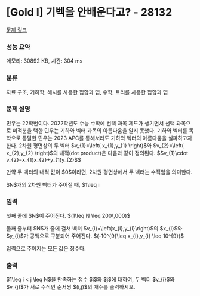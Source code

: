 # [Gold I] 기벡을 안배운다고? - 28132 

[문제 링크](https://www.acmicpc.net/problem/28132) 

### 성능 요약

메모리: 30892 KB, 시간: 304 ms

### 분류

자료 구조, 기하학, 해시를 사용한 집합과 맵, 수학, 트리를 사용한 집합과 맵

### 문제 설명

<p>민우는 22학번이다. 2022학년도 수능 수학에 선택 과목 제도가 생기면서 선택 과목으로 미적분을 택한 민우는 기하와 벡터 과목의 아름다움을 알지 못했다. 기하와 벡터를 독학으로 통달한 민우는 2023 APC를 통해서라도 기하와 벡터의 아름다움을 설파하고자 한다. 2차원 평면상의 두 벡터 $v_{1}=\left( x_{1},y_{1} \right)$와 $v_{2}=\left( x_{2},y_{2} \right)$의 내적(dot product)은 다음과 같이 정의된다. $$v_{1}\cdot v_{2}=x_{1}x_{2}+y_{1}y_{2}$$</p>

<p>만약 두 벡터의 내적 값이 $0$이라면, 2차원 평면상에서 두 벡터는 수직임을 의미한다.</p>

<p>$N$개의 2차원 벡터가 주어질 때, $1\leq i<j\leq N$이면서 두 벡터 $v_{i}$와 $v_{j}$가 수직인 순서쌍 $(i,j)$의 개수를 구하시오.</p>

### 입력 

 <p>첫째 줄에 $N$이 주어진다. $(1\leq N \leq 200\,000)$</p>

<p>둘째 줄부터 $N$개 줄에 걸쳐 벡터 $v_{i}=\left(x_{i},y_{i}\right)$의 $x_{i}$와 $y_{i}$가 공백으로 구분되어 주어진다. $(-10^{9}\leq x_{i},y_{i} \leq 10^{9})$</p>

<p>입력으로 주어지는 모든 값은 정수다.</p>

### 출력 

 <p>$1\leq i < j \leq N$을 만족하는 정수 $i$와 $j$에 대하여, 두 벡터 $v_{i}$와 $v_{j}$가 서로 수직인 순서쌍 $(i,j)$의 개수를 출력하시오.</p>

